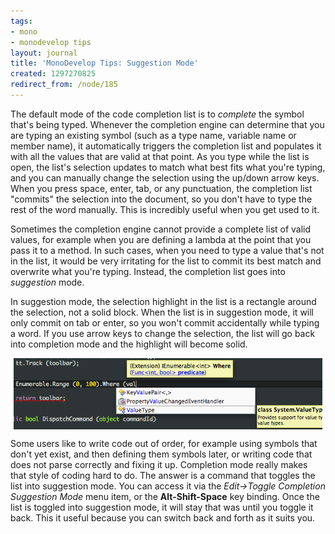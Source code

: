 ```yaml
---
tags:
- mono
- monodevelop tips
layout: journal
title: 'MonoDevelop Tips: Suggestion Mode'
created: 1297270825
redirect_from: /node/185
---
```

The default mode of the code completion list is to _complete_ the symbol that's being typed. Whenever the completion engine can determine that you are typing an existing symbol (such as a type name, variable name or member name), it automatically triggers the completion list and populates it with all the values that are valid at that point. As you type while the list is open, the list's selection updates to match what best fits what you're typing, and you can manually change the selection using the up/down arrow keys. When you press space, enter, tab, or any punctuation, the completion list "commits" the selection into the document, so you don't have to type the rest of the word manually. This is incredibly useful when you get used to it.

Sometimes the completion engine cannot provide a complete list of valid values, for example when you are defining a lambda at the point that you pass it to a method. In such cases, when you need to type a value that's not in the list, it would be very irritating for the list to commit its best match and overwrite what you're typing. Instead, the completion list goes into _suggestion_ mode.

In suggestion mode, the selection highlight in the list is a rectangle around the selection, not a solid block. When the list is in suggestion mode, it will only commit on tab or enter, so you won't commit accidentally while typing a word. If you use arrow keys to change the selection, the list will go back into completion mode and the highlight will become solid.

<a href="/files/images/md-tips/suggestion-mode.png" rel="lightbox[md_tips_suggestion_mode]" title="The completion list in suggestion mode"><img src="/files/images/md-tips/suggestion-mode.png" alt="The completion list in suggestion mode" style="max-width:98%; display:block;margin-left:auto;margin-right:auto;" /></a>

Some users like to write code out of order, for example using symbols that don't yet exist, and then defining them symbols later, or writing code that does not parse correctly and fixing it up. Completion mode really makes that style of coding hard to do. The answer is a command that toggles the list into suggestion mode. You can access it via the _Edit->Toggle Completion Suggestion Mode_ menu item, or the <strong>Alt-Shift-Space</strong> key binding. Once the list is toggled into suggestion mode, it will stay that was until you toggle it back. This it useful because you can switch back and forth as it suits you.
